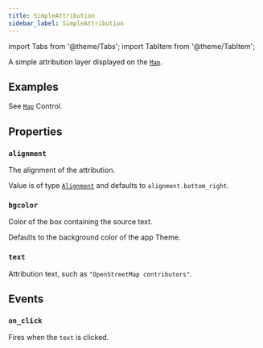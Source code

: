 ```yaml
---
title: SimpleAttribution
sidebar_label: SimpleAttribution
---
```

import Tabs from '@theme/Tabs';
import TabItem from '@theme/TabItem';

A simple attribution layer displayed on the [`Map`](/docs/controls/map).

## Examples

See [`Map`](/docs/controls/map) Control.

## Properties

### `alignment`

The alignment of the attribution.

Value is of type [`Alignment`](/docs/reference/types/alignment) and defaults to `alignment.bottom_right`.

### `bgcolor`

Color of the box containing the source text.

Defaults to the background color of the app Theme.

### `text`

Attribution text, such as `"OpenStreetMap contributors"`.

## Events

### `on_click`

Fires when the `text` is clicked.
